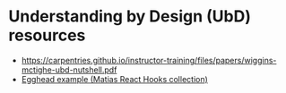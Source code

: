 # Understanding by Design (UbD) resources

- https://carpentries.github.io/instructor-training/files/papers/wiggins-mctighe-ubd-nutshell.pdf
- [Egghead example (Matias React Hooks collection)](https://www.notion.so/Mat-as-Hern-ndez-React-Hooks-UbD-Curriculum-Outline-a4f4cf6f1dbe4e0f89501418586606ff)
